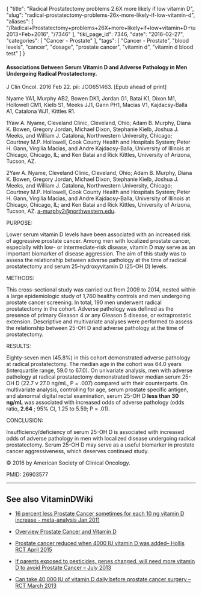 {
    "title": "Radical Prostatectomy problems 2.6X more likely if low vitamin D",
    "slug": "radical-prostatectomy-problems-26x-more-likely-if-low-vitamin-d",
    "aliases": [
        "/Radical+Prostatectomy+problems+26X+more+likely+if+low+vitamin+D+\u2013+Feb+2016",
        "/7346"
    ],
    "tiki_page_id": 7346,
    "date": "2016-02-27",
    "categories": [
        "Cancer - Prostate"
    ],
    "tags": [
        "Cancer - Prostate",
        "blood levels",
        "cancer",
        "dosage",
        "prostate cancer",
        "vitamin d",
        "vitamin d blood test"
    ]
}


#### Associations Between Serum Vitamin D and Adverse Pathology in Men Undergoing Radical Prostatectomy.

J Clin Oncol. 2016 Feb 22. pii: JCO651463. <span>[Epub ahead of print]</span>

Nyame YA1, Murphy AB2, Bowen DK1, Jordan G1, Batai K1, Dixon M1, Hollowell CM1, Kielb S1, Meeks JJ1, Gann PH1, Macias V1, Kajdacsy-Balla A1, Catalona WJ1, Kittles R1.

1Yaw A. Nyame, Cleveland Clinic, Cleveland, Ohio; Adam B. Murphy, Diana K. Bowen, Gregory Jordan, Michael Dixon, Stephanie Kielb, Joshua J. Meeks, and William J. Catalona, Northwestern University, Chicago; Courtney M.P. Hollowell, Cook County Health and Hospitals System; Peter H. Gann, Virgilia Macias, and Andre Kajdacsy-Balla, University of Illinois at Chicago, Chicago, IL; and Ken Batai and Rick Kittles, University of Arizona, Tucson, AZ.

2Yaw A. Nyame, Cleveland Clinic, Cleveland, Ohio; Adam B. Murphy, Diana K. Bowen, Gregory Jordan, Michael Dixon, Stephanie Kielb, Joshua J. Meeks, and William J. Catalona, Northwestern University, Chicago; Courtney M.P. Hollowell, Cook County Health and Hospitals System; Peter H. Gann, Virgilia Macias, and Andre Kajdacsy-Balla, University of Illinois at Chicago, Chicago, IL; and Ken Batai and Rick Kittles, University of Arizona, Tucson, AZ. a-murphy2@northwestern.edu.

PURPOSE:

Lower serum vitamin D levels have been associated with an increased risk of aggressive prostate cancer. Among men with localized prostate cancer, especially with low- or intermediate-risk disease, vitamin D may serve as an important biomarker of disease aggression. The aim of this study was to assess the relationship between adverse pathology at the time of radical prostatectomy and serum 25-hydroxyvitamin D (25-OH D) levels.

METHODS:

This cross-sectional study was carried out from 2009 to 2014, nested within a large epidemiologic study of 1,760 healthy controls and men undergoing prostate cancer screening. In total, 190 men underwent radical prostatectomy in the cohort. Adverse pathology was defined as the presence of primary Gleason 4 or any Gleason 5 disease, or extraprostatic extension. Descriptive and multivariate analyses were performed to assess the relationship between 25-OH D and adverse pathology at the time of prostatectomy.

RESULTS:

Eighty-seven men (45.8%) in this cohort demonstrated adverse pathology at radical prostatectomy. The median age in the cohort was 64.0 years (interquartile range, 59.0 to 67.0). On univariate analysis, men with adverse pathology at radical prostatectomy demonstrated lower median serum 25-OH D (22.7 v 27.0 ng/mL, P = .007) compared with their counterparts. On multivariate analysis, controlling for age, serum prostate specific antigen, and abnormal digital rectal examination, serum 25-OH D  **less than 30 ng/mL**  was associated with increased odds of adverse pathology (odds ratio,  **2.64** ; 95% CI, 1.25 to 5.59; P = .01).

CONCLUSION:

Insufficiency/deficiency of serum 25-OH D is associated with increased odds of adverse pathology in men with localized disease undergoing radical prostatectomy. Serum 25-OH D may serve as a useful biomarker in prostate cancer aggressiveness, which deserves continued study.

© 2016 by American Society of Clinical Oncology.

PMID: 26903577

---

## See also VitaminDWiki

* [16 percent less Prostate Cancer sometimes for each 10 ng vitamin D increase - meta-analysis Jan 2011](/posts/16-percent-less-prostate-cancer-sometimes-for-each-10-ng-vitamin-d-increase-meta-analysis)

* [Overview Prostate Cancer and Vitamin D](/posts/overview-prostate-cancer-and-vitamin-d)

* [Prostate cancer reduced when 4000 IU vitamin D was added– Hollis RCT April 2015](/posts/prostate-cancer-reduced-when-4000-iu-vitamin-d-was-added-hollis-rct)

* [If parents exposed to pesticides, genes changed. will need more vitamin D to avoid Prostate Cancer – July 2013](/posts/if-parents-exposed-to-pesticides-genes-changed-will-need-more-vitamin-d-to-avoid-prostate-cancer)

* [Can take 40,000 IU of vitamin D daily before prostate cancer surgery – RCT March 2013](/posts/can-take-40000-iu-of-vitamin-d-daily-before-prostate-cancer-surgery-rct)